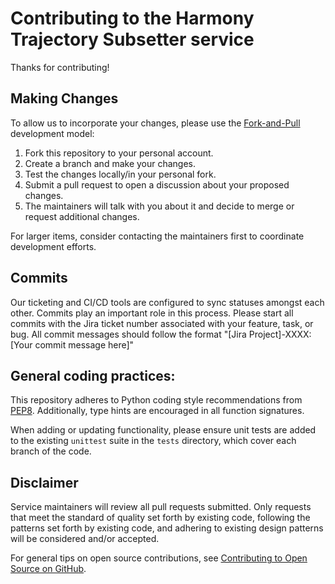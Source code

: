 # Contributing to the Harmony Trajectory Subsetter service

Thanks for contributing!

## Making Changes

To allow us to incorporate your changes, please use the
[Fork-and-Pull](https://docs.github.com/en/pull-requests/collaborating-with-pull-requests/getting-started/about-collaborative-development-models#fork-and-pull-model)
development model:

1. Fork this repository to your personal account.
2. Create a branch and make your changes.
3. Test the changes locally/in your personal fork.
4. Submit a pull request to open a discussion about your proposed changes.
5. The maintainers will talk with you about it and decide to merge or request
   additional changes.

For larger items, consider contacting the maintainers first to coordinate
development efforts.

## Commits

Our ticketing and CI/CD tools are configured to sync statuses amongst each
other. Commits play an important role in this process. Please start all commits
with the Jira ticket number associated with your feature, task, or bug. All
commit messages should follow the format
"[Jira Project]-XXXX: [Your commit message here]"

## General coding practices:

This repository adheres to Python coding style recommendations from
[PEP8](https://peps.python.org/pep-0008/). Additionally, type hints are
encouraged in all function signatures.

When adding or updating functionality, please ensure unit tests are added to
the existing `unittest` suite in the `tests` directory, which cover each branch
of the code.

## Disclaimer

Service maintainers will review all pull requests submitted. Only requests that
meet the standard of quality set forth by existing code, following the patterns
set forth by existing code, and adhering to existing design patterns will be
considered and/or accepted.

For general tips on open source contributions, see
[Contributing to Open Source on GitHub](https://guides.github.com/activities/contributing-to-open-source/).
